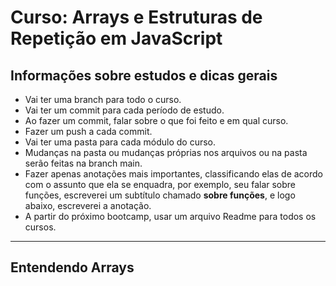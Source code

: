 # Curso: Arrays e Estruturas de Repetição em JavaScript
## Informações sobre estudos e dicas gerais
-  Vai ter uma branch para todo o curso.
-  Vai ter um commit para cada período de estudo.
-  Ao fazer um commit, falar sobre o que foi feito e em qual curso.
-  Fazer um push a cada commit.
-  Vai ter uma pasta para cada módulo do curso.
-  Mudanças na pasta ou mudanças próprias nos arquivos ou na pasta serão feitas na branch main.
-  Fazer apenas anotações mais importantes, classificando elas de acordo com o assunto que ela se enquadra, por exemplo, seu falar sobre funções, escreverei um subtítulo chamado **sobre funções**, e logo abaixo, escreverei a anotação.
-  A partir do próximo bootcamp, usar um arquivo Readme para todos os cursos.
<hr>

## Entendendo Arrays
